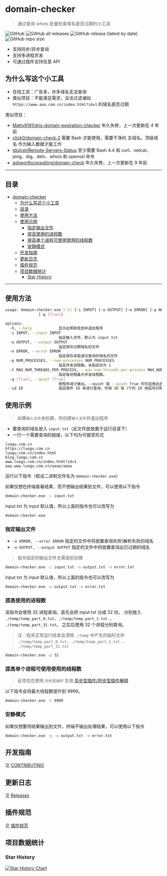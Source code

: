 # domain-checker

> 通过查询 whois 批量检查域名是否过期的小工具

![GitHub](https://img.shields.io/github/license/HowieHz/domain-checker)
![GitHub all releases](https://img.shields.io/github/downloads/HowieHz/domain-checker/total)
![GitHub release (latest by date)](https://img.shields.io/github/downloads/HowieHz/domain-checker/latest/total)
![GitHub repo size](https://img.shields.io/github/repo-size/HowieHz/domain-checker)

- 支持同步/异步查询
- 支持多进程并发
- 可通过插件支持任意 API

## 为什么写这个小工具

- 在线工具：广告多，许多域名无法查询
- 类似项目：不能满足需求，没法过滤诸如 `https://www.aaa.com.cn/index.html?id=1` 的域名是否过期

类似项目：
- [Matty9191/dns-domain-expiration-checker](https://github.com/Matty9191/dns-domain-expiration-checker) 年久失修，上一次更新在 4 年前
- [click0/domain-check-2](https://github.com/click0/domain-check-2) 需要 Bash 才能使用，需要干净的 主域名。顶级域名 作为输入数据才能工作
- [tdulcet/Remote-Servers-Status](https://github.com/tdulcet/Remote-Servers-Status)  至少需要 Bash 4.4 和 curl、netcat、ping、dig、delv、whois 和 openssl 命令
- [ashworthconsulting/domain-check](https://github.com/ashworthconsulting/domain-check) 年久失修，上一次更新在 9 年前

---

## 目录

- [domain-checker](#domain-checker)
  - [为什么写这个小工具](#为什么写这个小工具)
  - [目录](#目录)
  - [使用方法](#使用方法)
  - [使用示例](#使用示例)
    - [指定输出文件](#指定输出文件)
    - [提高使用的进程数](#提高使用的进程数)
    - [提高单个进程可使用使用的线程数](#提高单个进程可使用使用的线程数)
    - [安静模式](#安静模式)
  - [开发指南](#开发指南)
  - [更新日志](#更新日志)
  - [插件规范](#插件规范)
  - [项目数据统计](#项目数据统计)
    - [Star History](#star-history)

---

## 使用方法

```bash
usage: domain-checker.exe [-h] [-i INPUT] [-o OUTPUT] [-e ERROR] [-p NUM_PROCESSES] [-t MAX_NUM_THREADS_PER_PROCESS] [-utl [True]]
               [-q [True]]

options:
  -h, --help            显示此帮助信息并退出程序
  -i INPUT, --input INPUT
                        指定输入文件，默认为 input.txt
  -o OUTPUT, --output OUTPUT
                        指定保存过期域名的文件
  -e ERROR, --error ERROR
                        指定保存未能成功查询的域名的文件
  -p NUM_PROCESSES, --num-processes NUM_PROCESSES
                        指定并发进程数。未指定则为 1
  -t MAX_NUM_THREADS_PER_PROCESS, --max-num-threads-per-process MAX_NUM_THREADS_PER_PROCESS
                        指定每进程最大并发线程数。
  -q [True], --quiet [True]
                        使程序减少输出。--quiet 或 --quiet True 均可启用此选项
  -id ID                指定插件 ID 来进行查询，可用 ID 有（下列 ID 用逗号分隔）：async_query,sync_query
```

## 使用示例

> 如果`输入文件`未创建，将创建`输入文件`并退出程序

- 要查询的域名放入 `input.txt`（此文件放放置于运行目录下）
- 一行一个需要查询的链接，以下均为可接受形式

```
luogu.com.cn
https://luogu.com.cn
luogu.com.cn/index.html
blog.luogu.com.cn
www.luogu.com.cn/index.html?id=1
aaa.www.luogu.com.cn/aaaa/aaaa
```

运行以下指令（假设二进制文件名为 `domain-checker.exe`）

如果仅想在终端查看结果，而不想输出结果到文件，可以使用以下指令

```bash
domain-checker.exe -i input.txt
```

input.txt 为 input 默认值，所以上面的指令也可以改写为

```bash
domain-checker.exe
```

### 指定输出文件

- `-e ERROR, --error ERROR` 指定的文件中将放置查询失败\解析失败的域名
- `-o OUTPUT, --output OUTPUT` 指定的文件中将放置查询出已过期的域名

> 指令指定的输出文件无需提前创建

```bash
domain-checker.exe -i input.txt -o output.txt -e error.txt
```

input.txt 为 input 默认值，所以上面的指令也可以改写为

```bash
domain-checker.exe -o output.txt -e error.txt
```

### 提高使用的进程数

该指令会使用 32 进程查询。首先会把 input.txt 分成 32 份。
分别放入 `./temp/temp_part_0.txt`、`./temp/temp_part_1.txt` ... `./temp/temp_part_31.txt`。
之后后使用 32 个进程分别查询。

> 注：程序正常运行结束会清除 `./temp` 中产生的临时文件 `./temp/temp_part_0.txt`、`./temp/temp_part_1.txt` ... `./temp/temp_part_31.txt`

```bash
domain-checker.exe -p 32
```

### 提高单个进程可使用使用的线程数

> 此项仅在使用 `同步型插件` 生效
> [异步型插件/同步型插件解释](./CONTRIBUTING.md#异步型插件同步型插件)

以下指令会将最大线程数提升到 9999。

```bash
domain-checker.exe -t 9999
```

### 安静模式

如果仅想要将结果输出到文件，终端不输出处理结果，可以使用以下指令

```bash
domain-checker.exe -q -o output.txt -e error.txt
```

## 开发指南

见 [CONTRIBUTING](./CONTRIBUTING.md)

## 更新日志

见 [Releases](https://github.com/HowieHz/domain-checker/releases)

## 插件规范

见 [插件规范](./CONTRIBUTING.md#插件规范)

## 项目数据统计

### Star History

<a href="https://star-history.com/#HowieHz/domain-checker&Date">
 <picture>
   <source media="(prefers-color-scheme: dark)" srcset="https://api.star-history.com/svg?repos=HowieHz/domain-checker&type=Date&theme=dark" loading="lazy" />
   <source media="(prefers-color-scheme: light)" srcset="https://api.star-history.com/svg?repos=HowieHz/domain-checker&type=Date" loading="lazy" />
   <img alt="Star History Chart" src="https://api.star-history.com/svg?repos=HowieHz/domain-checker&type=Date" loading="lazy" />
 </picture>
</a>
